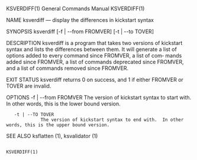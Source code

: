 KSVERDIFF(1)                                                                               General Commands Manual                                                                               KSVERDIFF(1)



NAME
       ksverdiff — display the differences in kickstart syntax

SYNOPSIS
       ksverdiff [-f | --from FROMVER]  [-t | --to TOVER]

DESCRIPTION
       ksverdiff  is  a  program that takes two versions of kickstart syntax and lists the differences between them.  It will generate a list of options added to every command since FROMVER, a list of com‐
       mands added since FROMVER, a list of commands deprecated since FROMVER, and a list of commands removed since FROMVER.

EXIT STATUS
       ksverdiff returns 0 on success, and 1 if either FROMVER or TOVER are invalid.

OPTIONS
       -f | --from FROMVER
                 The version of kickstart syntax to start with.  In other words, this is the lower bound version.

       -t | --TO TOVER
                 The version of kickstart syntax to end with.  In other words, this is the upper bound version.

SEE ALSO
       ksflatten (1), ksvalidator (1)



                                                                                                                                                                                                 KSVERDIFF(1)
